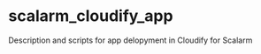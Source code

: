 scalarm_cloudify_app
====================

Description and scripts for app delopyment in Cloudify for Scalarm
